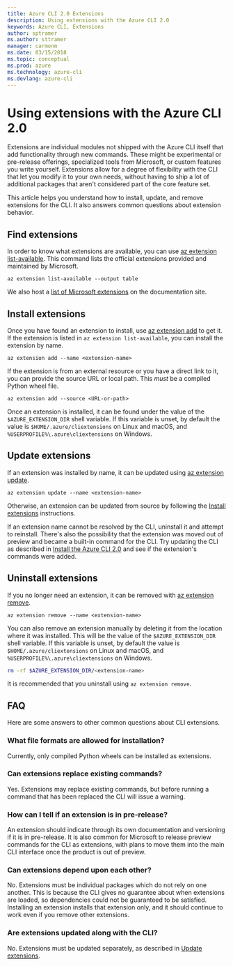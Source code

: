```yaml
---
title: Azure CLI 2.0 Extensions
description: Using extensions with the Azure CLI 2.0
keywords: Azure CLI, Extensions
author: sptramer
ms.author: sttramer
manager: carmonm
ms.date: 03/15/2018
ms.topic: conceptual
ms.prod: azure
ms.technology: azure-cli
ms.devlang: azure-cli
---
```


# Using extensions with the Azure CLI 2.0

Extensions are individual modules not shipped with the Azure CLI itself that add functionality through new commands. These might be experimental or pre-release offerings, specialized tools from Microsoft, or custom features you
write yourself. Extensions allow for a degree of flexibility with the CLI that let you modify it to your own needs, without having to ship a lot of additional packages that aren't considered part of the core feature set.

This article helps you understand how to install, update, and remove extensions for the CLI. It also answers common questions about extension behavior.

## Find extensions

In order to know what extensions are available, you can use [az extension list-available](/cli/azure/extension#az-extension-list-available). This command lists the official extensions provided and maintained by Microsoft.

```azurecli
az extension list-available --output table
```

We also host a [list of Microsoft extensions](azure-cli-extensions-list.md) on the documentation site.

## Install extensions

Once you have found an extension to install, use [az extension add](https://docs.microsoft.com/en-us/cli/azure/extension#az-extension-add) to get it. If the extension is listed in `az extension list-available`, you can install the extension by name.

```azurecli
az extension add --name <extension-name>
```

If the extension is from an external resource or you have a direct link to it, you can provide the source URL or local path. This _must_ be a compiled Python wheel file.

```azurecli
az extension add --source <URL-or-path>
```

Once an extension is installed, it can be found under the value of the `$AZURE_EXTENSION_DIR` shell variable. If this variable is unset, by default the value is `$HOME/.azure/cliextensions` on 
Linux and macOS, and `%USERPROFILE%\.azure\cliextensions` on Windows.

## Update extensions

If an extension was installed by name, it can be updated using [az extension update](https://docs.microsoft.com/en-us/cli/azure/extension#az-extension-update).

```azurecli
az extension update --name <extension-name>
```

Otherwise, an extension can be updated from source by following the [Install extensions](#install-extensions) instructions.

If an extension name cannot be resolved by the CLI, uninstall it and attempt to reinstall. There's also the possibility that the extension was moved out of preview and became a
built-in command for the CLI. Try updating the CLI as described in [Install the Azure CLI 2.0](install-azure-cli.md) and see if the extension's commands were added. 

## Uninstall extensions

If you no longer need an extension, it can be removed with [az extension remove](https://docs.microsoft.com/en-us/cli/azure/extension#az-extension-remove).

```azurecli
az extension remove --name <extension-name>
```

You can also remove an extension manually by deleting it from the location where it was installed. This will be the value of the `$AZURE_EXTENSION_DIR` shell variable. 
If this variable is unset, by default the value is `$HOME/.azure/cliextensions` on Linux and macOS, and `%USERPROFILE%\.azure\cliextensions` on Windows.

```bash
rm -rf $AZURE_EXTENSION_DIR/<extension-name>
```

It is recommended that you uninstall using `az extension remove`.

## FAQ

Here are some answers to other common questions about CLI extensions.

### What file formats are allowed for installation?

Currently, only compiled Python wheels can be installed as extensions.

### Can extensions replace existing commands?

Yes. Extensions may replace existing commands, but before running a command that has been replaced the CLI will issue a warning.

### How can I tell if an extension is in pre-release?

An extension should indicate through its own documentation and versioning if it is in pre-release. It is also common for Microsoft to release preview commands for the CLI as extensions,
with plans to move them into the main CLI interface once the product is out of preview.

### Can extensions depend upon each other?

No. Extensions must be individual packages which do not rely on one another. This is because the CLI gives no guarantee about when extensions are loaded, so dependencies could not 
be guaranteed to be satisfied. Installing an extension installs that extension only, and it should continue to work even if you remove other extensions.

### Are extensions updated along with the CLI?

No. Extensions must be updated separately, as described in [Update extensions](#update-extensions).
